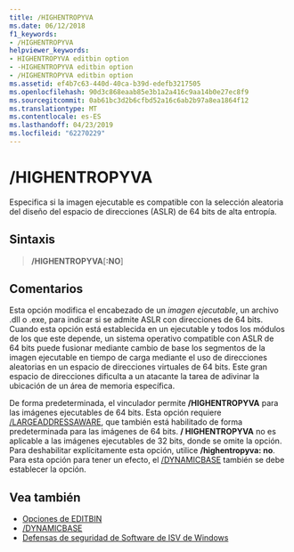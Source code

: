 ```yaml
---
title: /HIGHENTROPYVA
ms.date: 06/12/2018
f1_keywords:
- /HIGHENTROPYVA
helpviewer_keywords:
- HIGHENTROPYVA editbin option
- -HIGHENTROPYVA editbin option
- /HIGHENTROPYVA editbin option
ms.assetid: ef4b7c63-440d-40ca-b39d-edefb3217505
ms.openlocfilehash: 90d3c868eaab85e3b1a2a416c9aa14b0e27ec8f9
ms.sourcegitcommit: 0ab61bc3d2b6cfbd52a16c6ab2b97a8ea1864f12
ms.translationtype: MT
ms.contentlocale: es-ES
ms.lasthandoff: 04/23/2019
ms.locfileid: "62270229"
---
```

# <a name="highentropyva"></a>/HIGHENTROPYVA

Especifica si la imagen ejecutable es compatible con la selección aleatoria del diseño del espacio de direcciones (ASLR) de 64 bits de alta entropía.

## <a name="syntax"></a>Sintaxis

> **/HIGHENTROPYVA**[**:NO**]

## <a name="remarks"></a>Comentarios

Esta opción modifica el encabezado de un *imagen ejecutable*, un archivo .dll o .exe, para indicar si se admite ASLR con direcciones de 64 bits. Cuando esta opción está establecida en un ejecutable y todos los módulos de los que este depende, un sistema operativo compatible con ASLR de 64 bits puede fusionar mediante cambio de base los segmentos de la imagen ejecutable en tiempo de carga mediante el uso de direcciones aleatorias en un espacio de direcciones virtuales de 64 bits. Este gran espacio de direcciones dificulta a un atacante la tarea de adivinar la ubicación de un área de memoria específica.

De forma predeterminada, el vinculador permite **/HIGHENTROPYVA** para las imágenes ejecutables de 64 bits. Esta opción requiere [/LARGEADDRESSAWARE](largeaddressaware.md), que también está habilitado de forma predeterminada para las imágenes de 64 bits. **/ HIGHENTROPYVA** no es aplicable a las imágenes ejecutables de 32 bits, donde se omite la opción. Para deshabilitar explícitamente esta opción, utilice **/highentropyva: no**. Para esta opción para tener un efecto, el [/DYNAMICBASE](dynamicbase.md) también se debe establecer la opción.

## <a name="see-also"></a>Vea también

- [Opciones de EDITBIN](editbin-options.md)
- [/DYNAMICBASE](dynamicbase.md)
- [Defensas de seguridad de Software de ISV de Windows](https://msdn.microsoft.com/library/bb430720.aspx)
